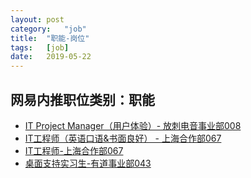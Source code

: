```yaml
---
layout:	post
category:	"job"
title:	"职能-岗位"
tags:	[job]
date:	2019-05-22
---
```

## 网易内推职位类别：职能
- [IT Project Manager（用户体验）- 放刺电音事业部008](http://mobile.bole.netease.com/bole/boleDetail?id=16303&employeeId=346f03c3cda5f04c&key=all)
- [IT工程师（英语口语&amp;书面良好） - 上海合作部067](http://mobile.bole.netease.com/bole/boleDetail?id=15733&employeeId=346f03c3cda5f04c&key=all)
- [IT工程师-上海合作部067](http://mobile.bole.netease.com/bole/boleDetail?id=14084&employeeId=346f03c3cda5f04c&key=all)
- [桌面支持实习生-有道事业部043](http://mobile.bole.netease.com/bole/boleDetail?id=14077&employeeId=346f03c3cda5f04c&key=all)
